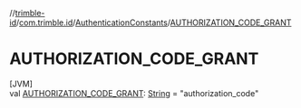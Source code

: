 //[trimble-id](../../../index.md)/[com.trimble.id](../index.md)/[AuthenticationConstants](index.md)/[AUTHORIZATION_CODE_GRANT](-a-u-t-h-o-r-i-z-a-t-i-o-n_-c-o-d-e_-g-r-a-n-t.md)

# AUTHORIZATION_CODE_GRANT

[JVM]\
val [AUTHORIZATION_CODE_GRANT](-a-u-t-h-o-r-i-z-a-t-i-o-n_-c-o-d-e_-g-r-a-n-t.md): [String](https://docs.oracle.com/javase/8/docs/api/java/lang/String.html) = &quot;authorization_code&quot;
